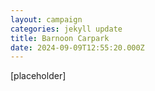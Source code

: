 ```yaml
---
layout: campaign
categories: jekyll update
title: Barnoon Carpark
date: 2024-09-09T12:55:20.000Z
---
```


\[placeholder]
